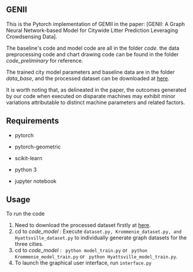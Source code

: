 ## GENII

This is the Pytorch implementation of GEMII in the paper: [GENII: A Graph Neural Network-based Model for Citywide Litter Prediction Leveraging Crowdsensing Data]. 

The baseline's code and model code are all in the folder *code*. the data preprocessing code and chart drawing code can be found in the folder *code_preliminary* for reference.

The trained city model parameters and baseline data are in the folder *data_base*, and the processed dataset can be downloaded at  [here](https://drive.google.com/drive/folders/1QtZ30WUcYjkHQb6BQeGJuLZuNX7SANg_?usp=sharing). 

It is worth noting that, as delineated in the paper, the outcomes generated by our code when executed on disparate machines may exhibit minor variations attributable to distinct machine parameters and related factors.

## Requirements

* pytorch

* pytorch-geometric

* scikit-learn

* python 3

* jupyter notebook


## Usage

To run the code 

1.  Need to download the processed dataset firstly at  [here](https://drive.google.com/drive/folders/1QtZ30WUcYjkHQb6BQeGJuLZuNX7SANg_?usp=sharing).
2.  cd to *code_model* : Execute ` dataset.py, Krommenie_dataset.py, and Hyattsville_dataset.py ` to individually generate graph datasets for the three cities.
3.  cd to *code_model* : ` python model_train.py` or ` python Krommenie_model_train.py` or ` python Hyattsville_model_train.py`.
4.  To launch the graphical user interface, run ` interface.py `
